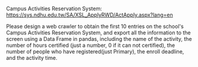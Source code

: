 Campus Activities Reservation System: https://sys.ndhu.edu.tw/SA/XSL_ApplyRWD/ActApply.aspx?lang=en

Please design a web crawler to obtain the first 10 entries on the school's Campus Activities Reservation System, and export all the information to the screen using a Data Frame in pandas, including the name of the activity, the number of hours certified (just a number, 0 if it can not certified), the number of people who have registered(just Primary), the enroll deadline, and the activity time. 
